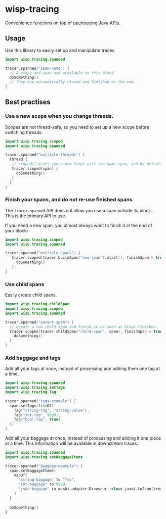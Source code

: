 # wisp-tracing

Convenience functions on top of [opentracing Java APIs](https://opentracing.io/guides/java/).

## Usage

Use this library to easily set up and manipulate traces.

```kotlin
import wisp.tracing.spanned

tracer.spanned("span-name") {
  // A scope and span are available in this block.
  doSomething()
  // They are automatically closed and finished at the end.
}
```

## Best practises

### Use a new scope when you change threads.

Scopes are not thread-safe, so you need to set up a new scope before switching threads.

```kotlin
import wisp.tracing.scoped
import wisp.tracing.spanned

tracer.spanned("multiple-threads") {
  thread {
   // scoped() gives you a new Scope with the same span, and by default does not finish the span.
   tracer.scoped(span) {
     doSomething()
   } 
  }
}
```

### Finish your spans, and do not re-use finished spans

The `tracer.spanned` API does not allow you use a span outside its block. This is the primary API to use.

If you need a new span, you almost always want to finish it at the end of your block:

```kotlin
import wisp.tracing.scoped
import wisp.tracing.spanned

tracer.spanned("multiple-spans") {
   tracer.scoped(tracer.buildSpan("new-span").start(), finishSpan = true) {
     doSomething()
   } 
}
```

### Use child spans

Easily create child spans.

```kotlin
import wisp.tracing.childSpan
import wisp.tracing.scoped
import wisp.tracing.spanned

tracer.spanned("parent-span") {
  // Create a new child span and finish it as soon as block finishes.
  tracer.scoped(tracer.childSpan("child-span", span), finishSpan = true) {
    doSomething()
  }
}
```

### Add baggage and tags

Add all your tags at once, instead of processing and adding them one tag at a time.

```kotlin
import wisp.tracing.spanned
import wisp.tracing.setTags
import wisp.tracing.Tag

tracer.spanned("tags-example") {
  span.setTags(listOf(
    Tag("string-tag", "string-value"),
    Tag("int-tag", 9999),
    Tag("bool-tag", true)
  ))
}
```

Add all your baggage at once, instead of processing and adding it one piece at a time. This information will be
available in downstream traces.

```kotlin
import wisp.tracing.spanned
import wisp.tracing.setBaggageItems

tracer.spanned("baggage-example") {
  span.setBaggageItems(
    mapOf(
      "string-baggage" to "foo",
      "int-baggage" to 9999,
      "json-baggage" to moshi.adapter(Dinosaur::class.java).toJson(trex)
    )
  )
  
  doSomething()
}
```
